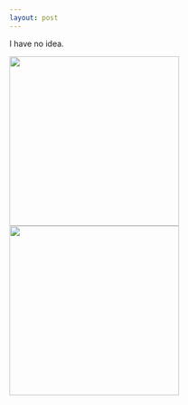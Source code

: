 ```yaml
---
layout: post
---
```

I have no idea.

<img height="300" src="https://github.com/askdkc/askdkc.github.io/assets/7894265/62fd0ed9-5968-4c19-8e60-ff54f2ade825"> <img height="300" src="https://github.com/askdkc/askdkc.github.io/assets/7894265/f2841528-5095-4b8a-8a88-d3dd3389c11f">
